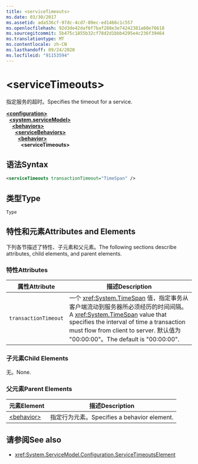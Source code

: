 ```yaml
---
title: <serviceTimeouts>
ms.date: 03/30/2017
ms.assetid: ada536cf-97dc-4cd7-89ec-ed1466c1c557
ms.openlocfilehash: 92d3de42daf6f7baf288e3e74242381a60e76618
ms.sourcegitcommit: 5b475c1855b32cf78d2d1bbb4295e4c236f39464
ms.translationtype: MT
ms.contentlocale: zh-CN
ms.lasthandoff: 09/24/2020
ms.locfileid: "91153594"
---
```

# \<serviceTimeouts>

<span data-ttu-id="21a3f-101">指定服务的超时。</span><span class="sxs-lookup"><span data-stu-id="21a3f-101">Specifies the timeout for a service.</span></span>  
  
[**\<configuration>**](../configuration-element.md)\
&nbsp;&nbsp;[**\<system.serviceModel>**](system-servicemodel.md)\
&nbsp;&nbsp;&nbsp;&nbsp;[**\<behaviors>**](behaviors.md)\
&nbsp;&nbsp;&nbsp;&nbsp;&nbsp;&nbsp;[**\<serviceBehaviors>**](servicebehaviors.md)\
&nbsp;&nbsp;&nbsp;&nbsp;&nbsp;&nbsp;&nbsp;&nbsp;[**\<behavior>**](behavior-of-servicebehaviors.md)\
&nbsp;&nbsp;&nbsp;&nbsp;&nbsp;&nbsp;&nbsp;&nbsp;&nbsp;&nbsp;**\<serviceTimeouts>**  
  
## <a name="syntax"></a><span data-ttu-id="21a3f-102">语法</span><span class="sxs-lookup"><span data-stu-id="21a3f-102">Syntax</span></span>  
  
```xml  
<serviceTimeouts transactionTimeout="TimeSpan" />
```  
  
## <a name="type"></a><span data-ttu-id="21a3f-103">类型</span><span class="sxs-lookup"><span data-stu-id="21a3f-103">Type</span></span>  

 `Type`  
  
## <a name="attributes-and-elements"></a><span data-ttu-id="21a3f-104">特性和元素</span><span class="sxs-lookup"><span data-stu-id="21a3f-104">Attributes and Elements</span></span>  

 <span data-ttu-id="21a3f-105">下列各节描述了特性、子元素和父元素。</span><span class="sxs-lookup"><span data-stu-id="21a3f-105">The following sections describe attributes, child elements, and parent elements.</span></span>  
  
### <a name="attributes"></a><span data-ttu-id="21a3f-106">特性</span><span class="sxs-lookup"><span data-stu-id="21a3f-106">Attributes</span></span>  
  
|<span data-ttu-id="21a3f-107">属性</span><span class="sxs-lookup"><span data-stu-id="21a3f-107">Attribute</span></span>|<span data-ttu-id="21a3f-108">描述</span><span class="sxs-lookup"><span data-stu-id="21a3f-108">Description</span></span>|  
|---------------|-----------------|  
|`transactionTimeout`|<span data-ttu-id="21a3f-109">一个 <xref:System.TimeSpan> 值，指定事务从客户端流动到服务器所必须经历的时间间隔。</span><span class="sxs-lookup"><span data-stu-id="21a3f-109">A <xref:System.TimeSpan> value that specifies the interval of time a transaction must flow from client to server.</span></span> <span data-ttu-id="21a3f-110">默认值为 "00:00:00"。</span><span class="sxs-lookup"><span data-stu-id="21a3f-110">The default is "00:00:00".</span></span>|  
  
### <a name="child-elements"></a><span data-ttu-id="21a3f-111">子元素</span><span class="sxs-lookup"><span data-stu-id="21a3f-111">Child Elements</span></span>  

 <span data-ttu-id="21a3f-112">无。</span><span class="sxs-lookup"><span data-stu-id="21a3f-112">None.</span></span>  
  
### <a name="parent-elements"></a><span data-ttu-id="21a3f-113">父元素</span><span class="sxs-lookup"><span data-stu-id="21a3f-113">Parent Elements</span></span>  
  
|<span data-ttu-id="21a3f-114">元素</span><span class="sxs-lookup"><span data-stu-id="21a3f-114">Element</span></span>|<span data-ttu-id="21a3f-115">描述</span><span class="sxs-lookup"><span data-stu-id="21a3f-115">Description</span></span>|  
|-------------|-----------------|  
|[\<behavior>](behavior-of-endpointbehaviors.md)|<span data-ttu-id="21a3f-116">指定行为元素。</span><span class="sxs-lookup"><span data-stu-id="21a3f-116">Specifies a behavior element.</span></span>|  
  
## <a name="see-also"></a><span data-ttu-id="21a3f-117">请参阅</span><span class="sxs-lookup"><span data-stu-id="21a3f-117">See also</span></span>

- <xref:System.ServiceModel.Configuration.ServiceTimeoutsElement>
